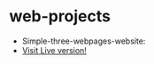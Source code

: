 # web-projects

- Simple-three-webpages-website:<br>
- <a href="https://rawcdn.githack.com/Abdelhamid-khamis/web-projects/045f3eefe00e5ed698884e20131aa1ca92ad6576/simple-three-pages-website/index.html" target="_blank">Visit Live version!</a>
